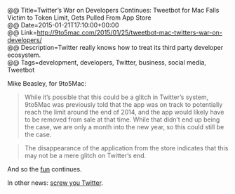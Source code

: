 @@ Title=Twitter’s War on Developers Continues: Tweetbot for Mac Falls Victim to Token Limit, Gets Pulled From App Store  
@@ Date=2015-01-21T17:10:00+00:00  
@@ Link=http://9to5mac.com/2015/01/25/tweetbot-mac-twitters-war-on-developers/  
@@ Description=Twitter really knows how to treat its third party developer ecosystem.  
@@ Tags=development, developers, Twitter, business, social media, Tweetbot  

Mike Beasley, for 9to5Mac: 
>While it’s possible that this could be a glitch in Twitter’s system, 9to5Mac was previously told that the app was on track to potentially reach the limit around the end of 2014, and the app would likely have to be removed from sale at that time. While that didn’t end up being the case, we are only a month into the new year, so this could still be the case.

>The disappearance of the application from the store indicates that this may not be a mere glitch on Twitter’s end.

And so the [fun][imore] continues. 

In other news: [screw you Twitter][twitter].

[imore]: http://www.imore.com/why-twitters-new-token-limits-causes-tapbots-remove-twitter-mac-alpha-download-link
[twitter]: https://blog.twitter.com/2010/evolving-ecosystem